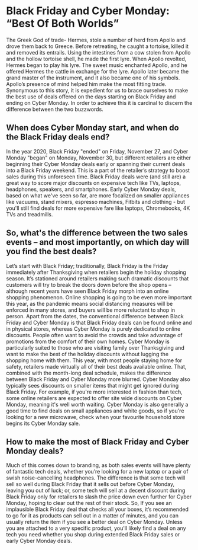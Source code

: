 # Black Friday and Cyber Monday: “Best Of Both Worlds”

The Greek God of trade- Hermes, stole a number of herd from Apollo and drove them back to Greece. Before retreating, he caught a tortoise, killed it and removed its entrails. Using the intestines from a cow stolen from Apollo and the hollow tortoise shell, he made the first lyre. When Apollo revolted, Hermes began to play his lyre. The sweet music enchanted Apollo, and he offered Hermes the cattle in exchange for the lyre. Apollo later became the grand master of the instrument, and it also became one of his symbols. Apollo’s presence of mind helped him make the most fitting trade.
Synonymous to this story, it is expedient for us to brace ourselves to make the best use of deals offered on the days starting on Black Friday and ending on Cyber Monday. In order to achieve this it is cardinal to discern the difference between the two buzzwords.

## When does Cyber Monday start, and when do the Black Friday deals end? 
In the year 2020, Black Friday "ended" on Friday, November 27, and Cyber Monday "began" on Monday, November 30, but different retailers are either beginning their Cyber Monday deals early or spanning their current deals into a Black Friday weekend. This is a part of the retailer’s strategy to boost sales during this unforeseen time.
Black Friday deals were (and still are) a great way to score major discounts on expensive tech like TVs, laptops, headphones, speakers, and smartphones. Early Cyber Monday deals, based on what we've seen so far, are more focalized on smaller appliances like vacuums, stand mixers, espresso machines, Fitbits and clothing - but you'll still find deals for more expensive fare like laptops, Chromebooks, 4K TVs and treadmills.

## So, what's the difference between the two sales events – and most importantly, on which day will you find the best deals?
Let’s start with Black Friday; traditionally, Black Friday is the Friday immediately after Thanksgiving when retailers begin the holiday shopping season. 
It’s stationed around retailers making such dramatic discounts that customers will try to break the doors down before the shop opens – although recent years have seen Black Friday morph into an online shopping phenomenon.
Online shopping is going to be even more important this year, as the pandemic means social distancing measures will be enforced in many stores, and buyers will be more reluctant to shop in person.
Apart from the dates, the conventional difference between Black Friday and Cyber Monday is that Black Friday deals can be found online and in physical stores, whereas Cyber Monday is purely dedicated to online discounts. People often want to avoid the crowds and take advantage of promotions from the comfort of their own homes. Cyber Monday is particularly suited to those who are visiting family over Thanksgiving and want to make the best of the holiday discounts without lugging the shopping home with them.
This year, with most people staying home for safety, retailers made virtually all of their best deals available online. That, combined with the month-long deal schedule, makes the difference between Black Friday and Cyber Monday more blurred.
Cyber Monday also typically sees discounts on smaller items that might get ignored during Black Friday. For example, if you're more interested in fashion than tech, some online retailers are expected to offer site wide discounts on Cyber Monday, meaning it's well worth waiting. 
Cyber Monday is also generally a good time to find deals on small appliances and white goods, so if you're looking for a new microwave, check when your favourite household store begins its Cyber Monday sale.

## How to make the most of Black Friday and Cyber Monday deals?
Much of this comes down to branding, as both sales events will have plenty of fantastic tech deals, whether you’re looking for a new laptop or a pair of swish noise-cancelling headphones.
The difference is that some tech will sell so well during Black Friday that it sells out before Cyber Monday, leaving you out of luck; or, some tech will sell at a decent discount during Black Friday only for retailers to slash the price down even further for Cyber Monday, hoping to clear out the rest of their stock.
So, If you see an implausible Black Friday deal that checks all your boxes, it’s recommended to go for it as products can sell out in a matter of minutes, and you can usually return the item if you see a better deal on Cyber Monday.
Unless you are attached to a very specific product, you'll likely find a deal on any tech you need whether you shop during extended Black Friday sales or early Cyber Monday deals.

